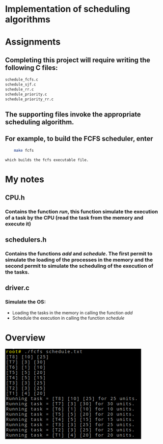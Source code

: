 # Implementation of scheduling algorithms

# Assignments

## Completing this project will require writing the following C files:
	schedule_fcfs.c
	schedule_sjf.c
	schedule_rr.c
	schedule_priority.c
	schedule_priority_rr.c

## The supporting files invoke the appropriate scheduling algorithm. 

## For example, to build the FCFS scheduler, enter

```sh
	make fcfs
```
	which builds the fcfs executable file.

# My notes

## CPU.h
###	Contains the function *run*, this function simulate the execution of a task by the CPU (read the task from the memory and execute it)

## schedulers.h
### Contains the functions *add* and *schedule*. The first permit to simulate the loading of the processes in the memory and the second permit to simulate the scheduling of the execution of the tasks.

## driver.c
### Simulate the OS:
- Loading the tasks in the memory in calling the function *add*
- Schedule the execution in calling the function *schedule*

# Overview
![Image](https://github.com/pythonbrad/scheduling_algorithm/blob/master/overview.png)
